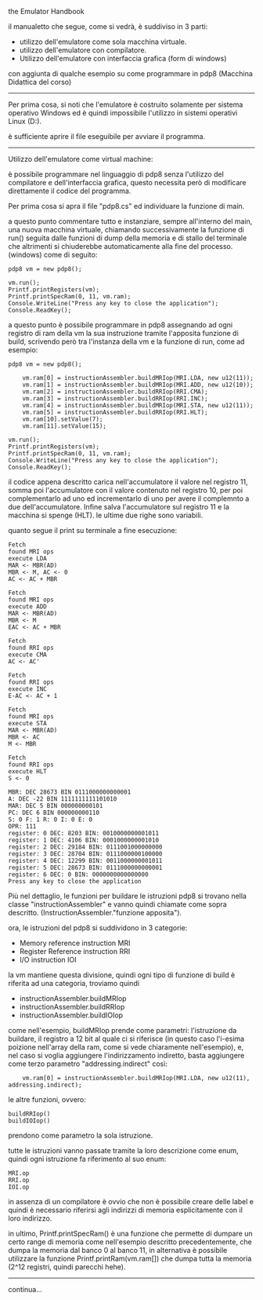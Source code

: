 the Emulator Handbook

il manualetto che segue, come si vedrà, è suddiviso in 3 parti:

- utilizzo dell'emulatore come sola macchina virtuale.
- utilizzo dell'emulatore con compilatore.
- Utilizzo dell'emulatore con interfaccia grafica (form di windows)

con aggiunta di qualche esempio su come programmare in pdp8 (Macchina Didattica del corso)

----------------------------------------------------------------------------------------------------------------------------

Per prima cosa, si noti che l'emulatore è costruito solamente per sistema operativo Windows ed è quindi impossibile l'utilizzo in sistemi operativi Linux (D:).

è sufficiente aprire il file eseguibile per avviare il programma.

----------------------------------------------------------------------------------------------------------------------------

Utilizzo dell'emulatore come virtual machine:

è possibile programmare nel linguaggio di pdp8 senza l'utilizzo del compilatore e dell'interfaccia grafica, questo necessita però di modificare direttamente il codice del programma.

Per prima cosa si apra il file "pdp8.cs" ed individuare la funzione di main. 

a questo punto commentare tutto e instanziare, sempre all'interno del main, una nuova macchina virtuale, chiamando successivamente la funzione di run() seguita dalle funzioni di dump della memoria e di stallo del terminale che altrimenti si chiuderebbe automaticamente alla fine del processo. (windows)
come di seguito:

    pdp8 vm = new pdp8();

    vm.run();
    Printf.printRegisters(vm);
    Printf.printSpecRam(0, 11, vm.ram);
    Console.WriteLine("Press any key to close the application");
    Console.ReadKey();

a questo punto è possibile programmare in pdp8 assegnando ad ogni registro di ram della vm la sua instruzione tramite l'apposita funzione di build, scrivendo però tra l'instanza della vm e la funzione di run, 
come ad esempio:

    pdp8 vm = new pdp8();

        vm.ram[0] = instructionAssembler.buildMRIop(MRI.LDA, new u12(11));
        vm.ram[1] = instructionAssembler.buildMRIop(MRI.ADD, new u12(10));
        vm.ram[2] = instructionAssembler.buildRRIop(RRI.CMA);
        vm.ram[3] = instructionAssembler.buildRRIop(RRI.INC);
        vm.ram[4] = instructionAssembler.buildMRIop(MRI.STA, new u12(11));
        vm.ram[5] = instructionAssembler.buildRRIop(RRI.HLT);
        vm.ram[10].setValue(7);
        vm.ram[11].setValue(15);

    vm.run();
    Printf.printRegisters(vm);
    Printf.printSpecRam(0, 11, vm.ram);
    Console.WriteLine("Press any key to close the application");
    Console.ReadKey();

il codice appena descritto carica nell'accumulatore il valore nel registro 11, somma poi l'accumulatore con il valore contenuto nel registro 10, per poi complementarlo ad uno ed incrementarlo di uno per avere il complemnto a due dell'accumulatore. Infine salva l'accumulatore sul registro 11 e la macchina si spenge (HLT).
le ultime due righe sono variabili.

quanto segue il print su terminale a fine esecuzione:

    Fetch
    found MRI ops
    execute LDA
    MAR <- MBR(AD)
    MBR <- M, AC <- 0
    AC <- AC + MBR

    Fetch
    found MRI ops
    execute ADD
    MAR <- MBR(AD)
    MBR <- M
    EAC <- AC + MBR

    Fetch
    found RRI ops
    execute CMA
    AC <- AC'

    Fetch
    found RRI ops
    execute INC
    E-AC <- AC + 1

    Fetch
    found MRI ops
    execute STA
    MAR <- MBR(AD)
    MBR <- AC
    M <- MBR

    Fetch
    found RRI ops
    execute HLT
    S <- 0

    MBR: DEC 28673 BIN 0111000000000001
    A: DEC -22 BIN 1111111111101010
    MAR: DEC 5 BIN 000000000101
    PC: DEC 6 BIN 000000000110
    S: 0 F: 1 R: 0 I: 0 E: 0
    OPR: 111
    register: 0 DEC: 8203 BIN: 0010000000001011
    register: 1 DEC: 4106 BIN: 0001000000001010
    register: 2 DEC: 29184 BIN: 0111001000000000
    register: 3 DEC: 28704 BIN: 0111000000100000
    register: 4 DEC: 12299 BIN: 0011000000001011
    register: 5 DEC: 28673 BIN: 0111000000000001
    register: 6 DEC: 0 BIN: 0000000000000000
    Press any key to close the application

Più nel dettaglio, le funzioni per buildare le istruzioni pdp8 si trovano nella classe "instructionAssembler" e vanno quindi chiamate come sopra descritto. (InstructionAssembler."funzione apposita").

ora, le istruzioni del pdp8 si suddividono in 3 categorie: 

- Memory reference instruction    MRI
- Register Reference instruction  RRI
- I/O instruction                 IOI

la vm mantiene questa divisione, quindi ogni tipo di funzione di build è riferita ad una categoria, troviamo quindi 

- instructionAssembler.buildMRIop
- instructionAssembler.buildRRIop
- instructionAssembler.buildIOIop

come nell'esempio, buildMRIop prende come parametri: l'istruzione da buildare, il registro a 12 bit al quale ci si riferisce (in questo caso l'i-esima poizione nell'array della ram, come si vede chiaramente nell'esempio), e, nel caso si voglia aggiungere l'indirizzamento indiretto, basta aggiungere come terzo parametro "addressing.indirect"
così:

        vm.ram[0] = instructionAssembler.buildMRIop(MRI.LDA, new u12(11), addressing.indirect);

le altre funzioni, ovvero:

    buildRRIop()
    buildIOIop()

prendono come parametro la sola istruzione.

tutte le istruzioni vanno passate tramite la loro descrizione come enum, quindi ogni istruzione fa riferimento al suo enum:

    MRI.op
    RRI.op
    IOI.op

in assenza di un compilatore è ovvio che non è possibile creare delle label e quindi è necessario riferirsi agli indirizzi di memoria esplicitamente con il loro indirizzo.

in ultimo, Printf.printSpecRam() è una funzione che permette di dumpare un certo range di memoria come nell'esempio descritto precedentemente, che dumpa la memoria dal banco 0 al banco 11, in alternativa è possibile utilizzare la funzione Printf.printRam(vm.ram[]) che dumpa tutta la memoria (2^12 registri, quindi parecchi hehe).

----------------------------------------------------------------------------------------------------------------------------

continua...






